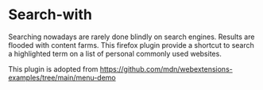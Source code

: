 # Search-with

Searching nowadays are rarely done blindly on search engines. Results are flooded with content farms.
This firefox plugin provide a shortcut to search a highlighted term on a list of personal commonly used websites.

This plugin is adopted from https://github.com/mdn/webextensions-examples/tree/main/menu-demo

